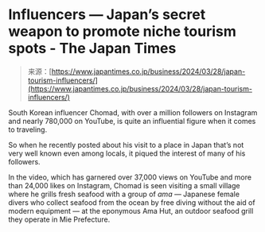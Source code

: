 <!--yml
category: 未分类
date: 2024-05-29 12:49:26
-->

# Influencers — Japan’s secret weapon to promote niche tourism spots - The Japan Times

> 来源：[https://www.japantimes.co.jp/business/2024/03/28/japan-tourism-influencers/](https://www.japantimes.co.jp/business/2024/03/28/japan-tourism-influencers/)

South Korean influencer Chomad, with over a million followers on Instagram and nearly 780,000 on YouTube, is quite an influential figure when it comes to traveling.

So when he recently posted about his visit to a place in Japan that’s not very well known even among locals, it piqued the interest of many of his followers.

In the video, which has garnered over 37,000 views on YouTube and more than 24,000 likes on Instagram, Chomad is seen visiting a small village where he grills fresh seafood with a group of *ama* — Japanese female divers who collect seafood from the ocean by free diving without the aid of modern equipment — at the eponymous Ama Hut, an outdoor seafood grill they operate in Mie Prefecture.